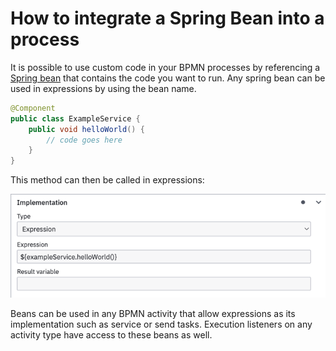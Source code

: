 # How to integrate a Spring Bean into a process

It is possible to use custom code in your BPMN processes by referencing a [Spring bean](https://docs.spring.io/spring-framework/docs/current/reference/html/core.html)
that contains the code you want to run. Any spring bean can be used in expressions by using the bean name.
 
```java
@Component
public class ExampleService {
    public void helloWorld() {
        // code goes here
    }
}
```

This method can then be called in expressions:

![Configuration of bean expression in camunda modeller](img/camunda-config.png)

Beans can be used in any BPMN activity that allow expressions as its implementation such as service or send tasks.
Execution listeners on any activity type have access to these beans as well.
